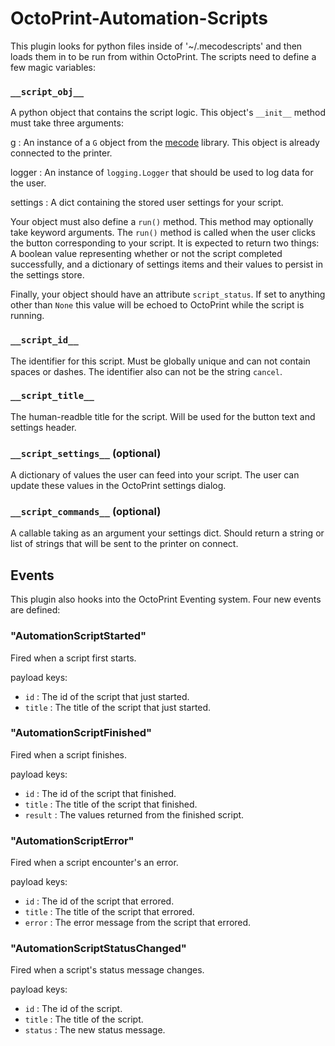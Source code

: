# OctoPrint-Automation-Scripts

This plugin looks for python files inside of '~/.mecodescripts' and then loads them in
to be run from within OctoPrint. The scripts need to define a few magic variables:
    
### `__script_obj__`
  
  A python object that contains the script logic. This object's `__init__` method must take
  three arguments:
  
  g : An instance of a `G` object from the [mecode](github.com/jminardi/mecode) library. 
  This object is already connected to the printer.
  
  logger : An instance of `logging.Logger` that should be used to log data for the user.
  
  settings : A dict containing the stored user settings for your script.
  
  Your object must also define a `run()` method. This method may optionally take keyword arguments.
  The `run()` method is called when the user clicks the button corresponding to your script. It is
  expected to return two things: A boolean value representing whether or not the script completed
  successfully, and a dictionary of settings items and their values to persist in the settings
  store.
  
  Finally, your object should have an attribute `script_status`. If set to anything other than
  `None` this value will be echoed to OctoPrint while the script is running.
  
### `__script_id__`
  
  The identifier for this script. Must be globally unique and can not contain spaces or dashes.
  The identifier also can not be the string `cancel`.
    
### `__script_title__`
  
  The human-readble title for the script. Will be used for the button text and settings header.
    
### `__script_settings__` (optional)
  
  A dictionary of values the user can feed into your script. The user can update these values in
  the OctoPrint settings dialog.
    
### `__script_commands__` (optional)
  
  A callable taking as an argument your settings dict. Should return a string or list of strings
  that will be sent to the printer on connect.

## Events

This plugin also hooks into the OctoPrint Eventing system. Four new events are defined:

### "AutomationScriptStarted"

  Fired when a script first starts.

  payload keys:

  * `id` : The id of the script that just started.
  * `title` : The title of the script that just started.

### "AutomationScriptFinished"

  Fired when a script finishes.

  payload keys:

  * `id` : The id of the script that finished.
  * `title` : The title of the script that finished.
  * `result` : The values returned from the finished script.

### "AutomationScriptError"

  Fired when a script encounter's an error.

  payload keys:

  * `id` : The id of the script that errored.
  * `title` : The title of the script that errored.
  * `error` : The error message from the script that errored.

### "AutomationScriptStatusChanged"

  Fired when a script's status message changes.

  payload keys:

  * `id` : The id of the script.
  * `title` : The title of the script.
  * `status` : The new status message.

